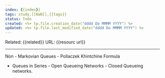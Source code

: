 ```yaml
---
index: {{index}}
tags: study,[[NaN]],{{tags}}
status: Todo
created: <%+ tp.file.creation_date("dddd Do MMMM YYYY") %>
updated: <%+ tp.file.last_modified_date("dddd Do MMMM YYYY") %>
---
```

Related: {{related}}
URL: {{resourc url}}

---

Non - Markovian Queues - Pollaczek Khintchine Formula
- Queues in Series - Open Queueing Networks - Closed
Queueing networks.
